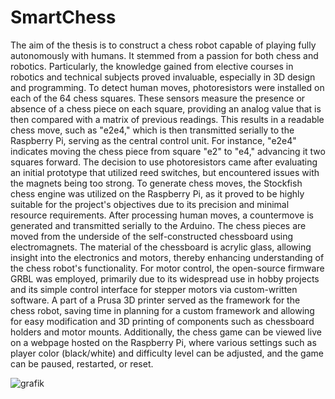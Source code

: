 # SmartChess
The aim of the thesis is to construct a chess robot capable of playing fully autonomously with
humans. It stemmed from a passion for both chess and robotics. Particularly, the knowledge
gained from elective courses in robotics and technical subjects proved invaluable, especially
in 3D design and programming.
To detect human moves, photoresistors were installed on each of the 64 chess squares. These
sensors measure the presence or absence of a chess piece on each square, providing an
analog value that is then compared with a matrix of previous readings. This results in a
readable chess move, such as "e2e4," which is then transmitted serially to the Raspberry Pi,
serving as the central control unit. For instance, "e2e4" indicates moving the chess piece from
square "e2" to "e4," advancing it two squares forward. The decision to use photoresistors came
after evaluating an initial prototype that utilized reed switches, but encountered issues with the
magnets being too strong.
To generate chess moves, the Stockfish chess engine was utilized on the Raspberry Pi, as it
proved to be highly suitable for the project's objectives due to its precision and minimal
resource requirements. After processing human moves, a countermove is generated and
transmitted serially to the Arduino.
The chess pieces are moved from the underside of the self-constructed chessboard using
electromagnets. The material of the chessboard is acrylic glass, allowing insight into the
electronics and motors, thereby enhancing understanding of the chess robot's functionality.
For motor control, the open-source firmware GRBL was employed, primarily due to its
widespread use in hobby projects and its simple control interface for stepper motors via
custom-written software. A part of a Prusa 3D printer served as the framework for the chess
robot, saving time in planning for a custom framework and allowing for easy modification and
3D printing of components such as chessboard holders and motor mounts.
Additionally, the chess game can be viewed live on a webpage hosted on the Raspberry Pi,
where various settings such as player color (black/white) and difficulty level can be adjusted,
and the game can be paused, restarted, or reset.

![grafik](https://github.com/user-attachments/assets/cee9e0f0-7c90-4800-a771-61ee6e99812b)
